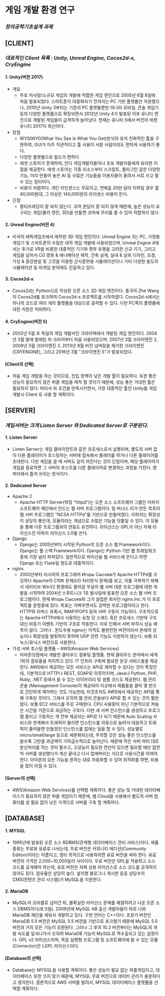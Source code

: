 # 게임 개발 환경 연구 
### *창의공학기초설계 과제*

## **[CLIENT]**

### *대표적인 Client 목록 : Unity, Unreal Engine, Cocos2d-x, CryEngine*

#### 1. Unity(버전 2017)
  * 개요
    * 주로 저사양/소규모 게임의 개발에 적합한 게임 엔진으로 2005년 6월 8일에 처음 발표되었다. 스마트폰이 대중화되기 전까지는 PC 기반 플랫폼만 지원했으나, 2010년 Unity 3부터는 기존의 PC 플랫폼뿐만 아니라 모바일, 콘솔 게임기 등의 다양한 플랫폼으로 확장되면서 2012년 Unity 4가 발표된 이후 유니티 엔진으로 개발된 게임들이 급격하게 늘어났다. 현재는 유니티 5에서 버전이 바뀐 유니티 2017이 최신이다.
  * 장점
    * WYSIWYG(What You See Is What You Get)방식의 유저 친화적인 툴을 구현하여, GUI가 아주 직관적이고 툴 사용이 서툰 사람이라도 편하게 사용하기 좋다. 
    * 다양한 플랫폼으로 빌드가 편하다
    * 애셋 스토어가 존재하여, 인디 게임개발자들이나 초보 개발자들에게 유리한 이점을 제공한다. 애셋 스토어는 각종 리소스부터 스크립트, 플러그인 같은 다양한 기능, 미리 만들어 놓은 AI 등 수많은 기능들을 이용자들이 올려서 서로 사고 팔 수 있는 장터이다.
    * 비용이 저렴하다. 개인 라인센스는 무료이고, 연매출 20만 달러 이하일 경우 월 40,000원대, 그 이상은 140,000원의 라이센스 비용이 든다.
  * 단점
    * 멀티쓰레딩이 잘 되지 않는다. 코어 분담이 잘 되지 않게 때문에, 높은 성능이 요구되는 게임(물리 엔진, 3D)을 만들면 코어에 무리를 줄 수 있어 적합하지 않다.

#### 2. Unreal Engine(버전 4)
  * 미국의 에픽게임즈에서 제작한 3D 게임 엔진이다. Unreal Engine 3는 PC, 가정용 게임기 및 스마트폰의 수많은 대작 게임 개발에 사용되었으며, Unreal Engine 4에서는 추가로 VR을 비롯한 대중적인 기기와 향후 유행을 고려한 신규 기기, 그리고 게임을 넘어서 CG 영화 & 애니메이션 제작, 건축 설계, 실내 & 실외 디자인, 조경, 가상 & 증강현실 및 그것을 이용한 군사훈련용 시뮬레이션이나 기타 다양한 용도의 시뮬레이션 등 비게임 분야에도 진출하고 있다.

#### 3. Cocos2d-x
  * Cocos2d는 Python으로 작성된 오픈 소스 2D 게임 엔진이다. 중국의 Zhe Wang이 Cocos2d를 포크하여 Cocos2d-x 프로젝트를 시작하였다. Cocos2d-x에서는 하나의 코드로 여러 개의 플랫폼을 대상으로 출력할 수 있다. 다만 PC쪽의 플랫폼에 대한 지원은 미비하다.

#### 4. CryEngine(버전 5)
  * 2002년 5월 초 독일의 게임 개발사인 크라이텍에서 개발된 게임 엔진이다. 2004년 3월 말에 발매된 파 크라이부터 처음 사용되었으며, 2007년 3월 크라이엔진 2, 2009년 3월 크라이엔진 3, 2013년 8월 버전 넘버링을 제거한 크라이엔진(CRYENGINE), 그리고 2016년 3월 "크라이엔진 5"가 발표되었다.

#### [Client의 선택]
  * 처음 게임 개발을 하는 것이므로, 진입 장벽이 낮은 개발 툴이 필요하다. 또한 좋은 성능이 필요하지 않은 퍼즐 게임을 제작 할 것이기 때문에, 성능 좋은 거대한 툴은 필요하지 않다. 따라서 위 조건을 만족시키면서, 가장 대중적인 툴인 Unity를 게임 개발시 Client 로 사용 할 계획이다.

## **[SERVER]**

### *게임서버는 크게 Listen Server 와 Dedicated Server로 구분된다.*
#### 1. Listen Server
  * Listen Server는 게임 클라이언트와 같은 프로세스로서 실행되며, 별도의 서버 없이 다른 플레이어가 호스팅하는 서버에 접속해서 플레이를 하거나 다른 플레이어를 초대한다. 다만 게임을 끌 때 서버도 같이 꺼진다는 것이 단점이며, 해당 플레이어가 게임을 종료하면 그 서버의 호스트를 다른 플레이어로 변경하는 과정을 거친다. 랜 파티에서 즐겨 쓰이는 방식이다.

#### 2. Dedicated Server
  * Apache 2
    * Apache HTTP Server(약칭 "httpd")는 오픈 소스 소프트웨어 그룹인 아파치 소프트웨어 재단에서 만드는 웹 서버 프로그램이다. 팀 버너스 리가 만든 최초의 웹 서버 프로그램인 "NCSA HTTPd"를 기반으로 만들어졌다. 아파치는 확장성이 상당히 좋은데, 모듈이라는 개념으로 수많은 기능을 덧붙일 수 있다. 이 모듈을 통해 다른 프로그램과의 연동도 유연하다. 라이선스는 GPL이 아닌 자체 라이선스인 아파치 라이선스 2.0를 쓴다.
  * Django
    * Django는 2005년부터 시작된 Python의 오픈 소스 웹 Framework이다. Django는 풀 스택 Framework이다. Django는 Python 기반 웹 프레임워크 중에 가장 널리 퍼져있다. 일반적으로 파이선을 웹 서비스에 쓴다고 하면 Django 또는 Flask일 정도로 대중적이다. 
  * nginx
    * 2002년부터 러시아의 프로그래머 Игорь Сысоев가 Apache HTTPd를 코딩하다 Apache의 C10K 문제(I/O 처리방식 문제)를 보고, 이를 극복하기 위해서 네이티브 Win32 환경에도 돌아갈 무설치 웹 서버 데몬 프로그램에 대한 개발을 시작하여 2004년 스푸트니크 1호 발사일에 발표한 오픈 소스 웹 서버 프로그램이다. 현재 Игорь Сысоев와 그가 설립한 회사인 nginx.Inc.가 이 프로젝트를 운영중에 있다. 목표는 가벼우면서도 강력한 프로그램이라고 한다. HTTP와 리버스 프록시, IMAP/POP3 등의 서버 구동이 가능하다. 구조적으로는 Apache HTTPd에서 사용하는 요청 당 스레드 혹은 프로세스 기반의 구조 대신 비동기 이벤트 기반의 구조로 작동한다. 이로 인해서 서버 부하시 성능 예측이 쉽다. 그러나 . 윈도우용 nginx는 아직도 불완전한 버전이라서 본래의 성능이나 확장성을 발휘하지 못하며 UDP 관련 기능도 지원하지 않는다. 보통 리눅스/유닉스 버전으로 사용한다.
  * 가성 서버 호스팅 플랫폼 – AWS(Amazon Web Services)
    * 아마존닷컴에서 개발한 클라우드 컴퓨팅 플랫폼. 현재 클라우드 분야에서 세계 1위의 점유율을 차지하고 있다. IT 인프라 구축에 필요한 온갖 서비스들을 제공한다. AWS에서 제공하는 모든 서비스는 API로 제어할 수 있다는 것이 특징인데, 기본적으로 HTTP나 REST, SOAP로 이루어지며, Java나 Python, PHP, Ruby, .NET 등에서 쓸 수 있는 라이브러리 및 샘플 코드도 제공한다. 웹 관리 콘솔 (Mamagement Console)이 제공되어 이곳에서 제품들을 클릭 몇 번으로 간단하게 제어하는 것도 가능한데, 이것조차도 AWS에서 제공하는 API를 통해 구축된 것이다. 그래서 오히려 웹 관리 콘솔보다 API로 할 수 있는 것이 훨씬 많다. 보통 EC2 서비스를 주로 구매한다. CPU 사용량이 아닌 기본적으로 켜놓은 시간을 기준으로 과금하는 구조다. 다만 새 서버 인스턴스를 생성하고 프로그램 올리고 구동하는 게 전부 제공되는 API로 다 되기 때문에 Auto Scaling 서비스와 연계해서 트래픽이 몰리면 인스턴스를 자동으로 늘려서 대응하고 트래픽이 줄어들면 만들었던 인스턴스를 없애는 일을 할 수 있다. 성능별로 micro/small/large 등으로 세분화되는데, 주의할 것은 성능 좋은 인스턴스를 쓸수록 그만큼 과금액이 기하급수적으로 늘어난다. 때문에 작은 서버 여러 대로 분산처리를 하는 것이 필수고, 고성능이 필요한 연산이 있으면 필요할 때만 잠깐씩 서버를 생성했다가 계산 끝내고 다시 없애버리는 식으로 사용시간을 아껴야 한다. 아마존의 모든 기능을 원하는 대로 자동화할 수 있어 최적화를 하면, 비용을 많이 아낄 수 있다.

#### [Server의 선택]
  * AWS(Amazon Web Services)를 선택할 계획이다. 좋은 성능 및 거대한 데이터베이스가 필요하지 않은 퍼즐 게임이기 때문에, 웹 Cloud을 사용해서 별도의 서버 컴퓨터를 살 필요 없이 낮은 가격으로 서버를 구축 할 계획이다.

## **[DATABASE]**
#### 1. MYSQL
  * 1995년에 발표된 오픈 소스 RDBMS(관계형 데이터베이스 관리 서비스)이다. 제품 종류는 무료와 유료로 나뉘는데, 무료 버전은 커뮤니티 에디션(Community Edition)이라는 이름이고, 영리 목적으로 사용하려면 유료 버전을 써야 한다. 유료 버전의 가격은 2,000~10,000달러 사이이다. 무료 버전은 GPL을 적용하고 소스 코드를 공개해야 하는데, 유료 버전은 자체 상용 라이선스로 소스 코드를 공개하지 않아도 된다. 점유율은 상당히 높다. 설치형 블로그나 게시판 등등 상당수의 CMS(컨텐츠 관리 시스템)가 MySQL을 지원한다.
#### 2. MariaDB
  * MySQL이 오라클로 넘어간 뒤, 불확실한 라이선스 문제를 해결하려고 나온 오픈 소스 DBMS이다(포크됨). 2009년에 MySQL AB 출신 개발자들이 따로 나와 MariaDB 재단을 세워서 개발하고 있다. 구현 언어는 C++이다. 초창기 버전인 MariaDB 5.5 버전은 MySQL 5.5 버전을 기반으로 포크했기 때문에 MySQL 5.5 버전과 거의 모든 기능이 호환된다. 그러나 그 후의 10.2 버전부터는 MySQL의 개발 속도를 앞서나가서 오히려 MariaDB 기능이 MySQL로 역수출되고 있는 실정이다. GPL v2 라이선스이며, 독립 실행형 프로그램 및 소프트웨어에 쓸 수 있는 모듈(Connector)은 LGPL 라이선스이다.

#### [Database의 선택]
  * Database는 MYSQL을 사용할 계획이다. 좋은 성능이 필요 없는 퍼즐게임이고, 데이터베이스 또한 크지 않기 때문에, MYSQL 무료 버전으로 데이터 관리가 충분하다고 생각된다. 결론적으로 AWS 서버를 빌려서, MYSQL 데이터베이스 플랫폼을 선택할 계획이다.
